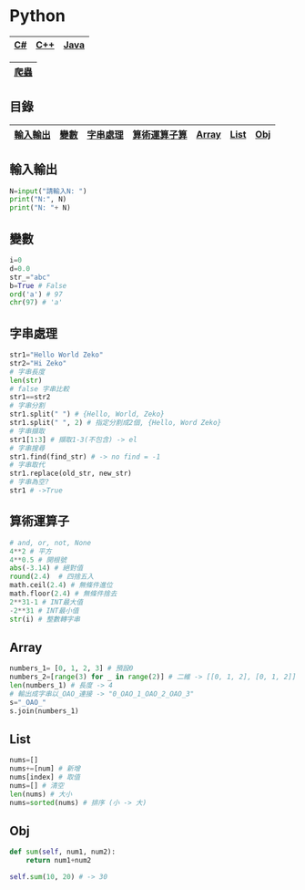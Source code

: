 # Python
[C#](../Csharp)|[C++](../Cpp)|[Java](../Java)|
|-|-|-|

|[爬蟲](./python/webcrawler.py)|
|-|
## 目錄
|[輸入輸出](#輸入輸出)|[變數](#變數)|[字串處理](#字串處理)|[算術運算子算](#算術運算子)|[Array](#Array)|[List](#List)|[Obj](#Obj)|
|-|-|-|-|-|-|-|

## 輸入輸出
```python
N=input("請輸入N: ")
print("N:", N)
print("N: "+ N)
```

## 變數
```python
i=0
d=0.0
str_="abc"
b=True # False
ord('a') # 97
chr(97) # 'a'
```

## 字串處理
```python
str1="Hello World Zeko"
str2="Hi Zeko"
# 字串長度
len(str)
# false 字串比較
str1==str2
# 字串分割
str1.split(" ") # {Hello, World, Zeko}
str1.split(" ", 2) # 指定分割成2個, {Hello, Word Zeko}
# 字串擷取
str1[1:3] # 擷取1-3(不包含) -> el
# 字串搜尋
str1.find(find_str) # -> no find = -1
# 字串取代
str1.replace(old_str, new_str)
# 字串為空?
str1 # ->True
```

## 算術運算子
```python
# and, or, not, None
4**2 # 平方
4**0.5 # 開根號
abs(-3.14) # 絕對值
round(2.4)	# 四捨五入
math.ceil(2.4) # 無條件進位
math.floor(2.4) # 無條件捨去
2**31-1 # INT最大值
-2**31 # INT最小值
str(i) # 整數轉字串
```

## Array
```python
numbers_1= [0, 1, 2, 3] # 預設0
numbers_2=[range(3) for _ in range(2)] # 二維 -> [[0, 1, 2], [0, 1, 2]]
len(numbers_1) # 長度 -> 4
# 輸出成字串以_OAO_連接 -> "0_OAO_1_OAO_2_OAO_3"
s="_OAO_"
s.join(numbers_1)
```

## List
```python
nums=[]
nums+=[num] # 新增
nums[index] # 取值
nums=[] # 清空
len(nums) # 大小	
nums=sorted(nums) # 排序 (小 -> 大)
```

## Obj
```python
def sum(self, num1, num2):
    return num1+num2

self.sum(10, 20) # -> 30
```